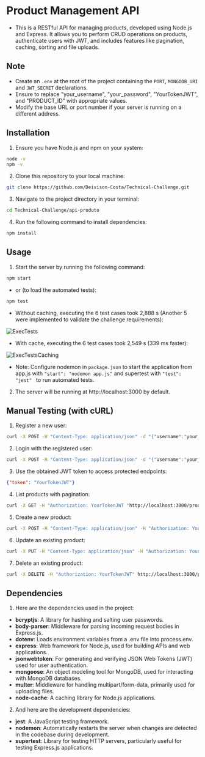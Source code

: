 # Product Management API
- This is a RESTful API for managing products, developed using Node.js and Express. It allows you to perform CRUD operations on products, authenticate users with JWT, and includes features like pagination, caching, sorting and file uploads.

## Note
- Create an `.env` at the root of the project containing the `PORT`, `MONGODB_URI` and `JWT_SECRET` declarations.
- Ensure to replace "your_username", "your_password", "YourTokenJWT", and "PRODUCT_ID" with appropriate values.
- Modify the base URL or port number if your server is running on a different address.

## Installation
1. Ensure you have Node.js and npm on your system:
```bash
node -v
npm -v
```
2. Clone this repository to your local machine:
```bash
git clone https://github.com/Deivison-Costa/Technical-Challenge.git
```
3. Navigate to the project directory in your terminal:
```bash
cd Technical-Challenge/api-produto
```
4. Run the following command to install dependencies:
```bash
npm install
```

## Usage
1. Start the server by running the following command:
```bash
npm start
```
- or (to load the automated tests):
```bash
npm test
```
- Without caching, executing the 6 test cases took 2,888 s (Another 5 were implemented to validate the challenge requirements):

![ExecTests](https://github.com/Deivison-Costa/Technical-Challenge/blob/main/ExecTests.png?raw=true)

- With cache, executing the 6 test cases took 2,549 s (339 ms faster):

![ExecTestsCaching](https://github.com/Deivison-Costa/Technical-Challenge/blob/main/ExecTestsCaching.png?raw=true)

- Note: Configure nodemon in `package.json` to start the application from app.js with `"start": "nodemon app.js"` and supertest with `"test": "jest" ` to run automated tests.

2. The server will be running at http://localhost:3000 by default.

## Manual Testing (with cURL)
1. Register a new user:
```bash
curl -X POST -H "Content-Type: application/json" -d "{"username":"your_username","password":"your_password"}" http://localhost:3000/auth/register
```
2. Login with the registered user:
```bash
curl -X POST -H "Content-Type: application/json" -d "{"username":"your_username","password":"your_password"}" http://localhost:3000/auth/login
```
3. Use the obtained JWT token to access protected endpoints:
```json
{"token": "YourTokenJWT"}
```
4. List products with pagination:
```bash
curl -X GET -H "Authorization: YourTokenJWT "http://localhost:3000/products?page=1&limit=10&sortBy=name&sortOrder=asc""
```
5. Create a new product:
```bash
curl -X POST -H "Content-Type: application/json" -H "Authorization: YourTokenJWT" -d "{"name":"Product Name","description":"Product Description","price":19.99}" http://localhost:3000/products
```
6. Update an existing product:
```bash
curl -X PUT -H "Content-Type: application/json" -H "Authorization: YourTokenJWT" -d "{"name":"New Product Name","description":"New Product Description","price":29.99}" http://localhost:3000/products/PRODUCT_ID
```
7. Delete an existing product:
```bash
curl -X DELETE -H "Authorization: YourTokenJWT" http://localhost:3000/products/PRODUCT_ID
```

## Dependencies

1. Here are the dependencies used in the project:

- **bcryptjs**: A library for hashing and salting user passwords.
- **body-parser**: Middleware for parsing incoming request bodies in Express.js.
- **dotenv**: Loads environment variables from a .env file into process.env.
- **express**: Web framework for Node.js, used for building APIs and web applications.
- **jsonwebtoken**: For generating and verifying JSON Web Tokens (JWT) used for user authentication.
- **mongoose**: An object modeling tool for MongoDB, used for interacting with MongoDB databases.
- **multer**: Middleware for handling multipart/form-data, primarily used for uploading files.
- **node-cache**: A caching library for Node.js applications.

2. And here are the development dependencies:

- **jest**: A JavaScript testing framework.
- **nodemon**: Automatically restarts the server when changes are detected in the codebase during development.
- **supertest**: Library for testing HTTP servers, particularly useful for testing Express.js applications.
